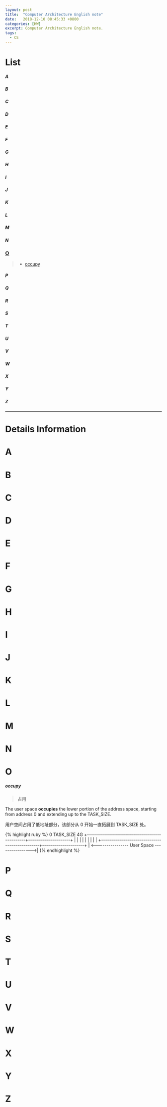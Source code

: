 ```yaml
---
layout: post
title:  "Computer Architecture English note"
date:   2018-12-10 08:45:33 +0800
categories: [HW]
excerpt: Computer Architecture English note.
tags:
  - CS
---
```


# List

##### A

##### B

##### C

##### D

##### E

##### F

##### G

##### H

##### I

##### J

##### K

##### L

##### M

##### N

### [O](#O)

> - [occupy](#occupy)

##### P

##### Q

##### R

##### S

##### T

##### U

##### V

##### W

##### X

##### Y

##### Z



----------------------------------------------------------------

# Details Information

# A

# B

# C

# D

# E

# F

# G

# H

# I

# J

# K

# L

# M

# N

# <span id="O">O</span>

##### <span id="occupy">occupy</span>

> 占用

The user space **occupies** the lower portion of the address space, starting
from address 0 and extending up to the TASK_SIZE.

用户空间占用了低地址部分，该部分从 0 开始一直拓展到 TASK_SIZE 处。

{% highlight ruby %}
0                                               TASK_SIZE            4G
+-----------------------------------------------+---------------------+
|                                               |                     |
|                                               |                     |
|                                               |                     |
+-----------------------------------------------+---------------------+
| <---------------- User Space ---------------->|
{% endhighlight %}

# P

# Q

# R

# S

# T

# U

# V

# W

# X

# Y

# Z

